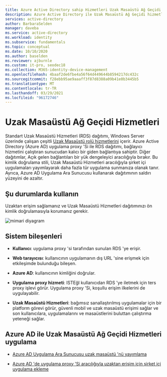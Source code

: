 ```yaml
---
title: Azure Active Directory sahip Hizmetleri Uzak Masaüstü Ağ Geçidi
description: Azure Active Directory ile Uzak Masaüstü Ağ Geçidi hizmetleri elde etmeye yönelik mimari rehberlik.
services: active-directory
author: BarbaraSelden
manager: daveba
ms.service: active-directory
ms.workload: identity
ms.subservice: fundamentals
ms.topic: conceptual
ms.date: 10/10/2020
ms.author: baselden
ms.reviewer: ajburnle
ms.custom: it-pro, seodec18
ms.collection: M365-identity-device-management
ms.openlocfilehash: 4baaf2de6fbe4a56f64d449644b8594217dc432c
ms.sourcegitcommit: f28ebb95ae9aaaff3f87d8388a09b41e0b3445b5
ms.translationtype: MT
ms.contentlocale: tr-TR
ms.lasthandoff: 03/29/2021
ms.locfileid: "96172746"
---
```

# <a name="remote-desktop-gateway-services"></a>Uzak Masaüstü Ağ Geçidi Hizmetleri

Standart Uzak Masaüstü Hizmetleri (RDS) dağıtımı, Windows Server üzerinde çalışan çeşitli [Uzak Masaüstü rolü hizmetlerini](/windows-server/remote/remote-desktop-services/Desktop-hosting-logical-architecture) içerir. Azure Active Directory (Azure AD) uygulama proxy 'Si ile RDS dağıtımı, bağlayıcı hizmetini çalıştıran sunucudan kalıcı bir giden bağlantıya sahiptir. Diğer dağıtımlar, Açık gelen bağlantıları bir yük dengeleyici aracılığıyla bırakır. Bu kimlik doğrulama stili, Uzak Masaüstü Hizmetleri aracılığıyla şirket içi uygulamaları yayımlayarak daha fazla tür uygulama sunmanıza olanak tanır. Ayrıca, Azure AD Uygulama Ara Sunucusu kullanarak dağıtımının saldırı yüzeyini de azaltır.

## <a name="use-when"></a>Şu durumlarda kullanın

Uzaktan erişim sağlamanız ve Uzak Masaüstü Hizmetleri dağıtımınızı ön kimlik doğrulamasıyla korumanız gerekir.

![mimari diyagram](./media/authentication-patterns/rdp-auth.png)

## <a name="components-of-system"></a>Sistem bileşenleri

* **Kullanıcı**: uygulama proxy 'si tarafından sunulan RDS 'ye erişir.

* **Web tarayıcısı**: kullanıcının uygulamanın dış URL 'sine erişmek için etkileşimde bulunduğu bileşen.

* **Azure AD**: kullanıcının kimliğini doğrular. 

* **Uygulama proxy hizmeti**: ISTEğI kullanıcıdan RDS 'ye iletmek için ters proxy işlevi görür. Uygulama proxy 'Si, koşullu erişim ilkelerini de uygulayabilir. 

* **Uzak Masaüstü Hizmetleri**: bağımsız sanallaştırılmış uygulamalar için bir platform görevi görür, güvenli mobil ve uzak masaüstü erişimi sağlar ve son kullanıcılara, uygulamalarını ve masaüstlerini buluttan çalıştırma yeteneği sağlar. 

## <a name="implement-remote-desktop-gateway-services-with-azure-ad"></a>Azure AD ile Uzak Masaüstü Ağ Geçidi Hizmetleri uygulama

* [Azure AD Uygulama Ara Sunucusu uzak masaüstü 'nü yayımlama](../manage-apps/application-proxy-integrate-with-remote-desktop-services.md) 

* [Azure AD 'de uygulama proxy 'Si aracılığıyla uzaktan erişim için şirket içi uygulama ekleme](../manage-apps/application-proxy-add-on-premises-application.md)

